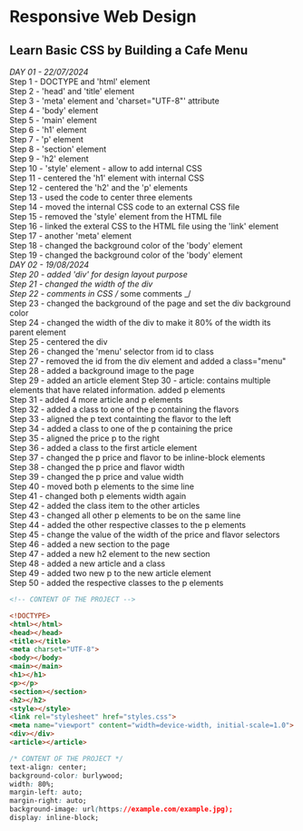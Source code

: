 # Responsive Web Design

## Learn Basic CSS by Building a Cafe Menu

_DAY 01 - 22/07/2024_  
Step 1 - DOCTYPE and 'html' element  
Step 2 - 'head' and 'title' element  
Step 3 - 'meta' element and 'charset="UTF-8"' attribute  
Step 4 - 'body' element  
Step 5 - 'main' element  
Step 6 - 'h1' element  
Step 7 - 'p' element  
Step 8 - 'section' element  
Step 9 - 'h2' element  
Step 10 - 'style' element - allow to add internal CSS  
Step 11 - centered the 'h1' element with internal CSS  
Step 12 - centered the 'h2' and the 'p' elements  
Step 13 - used the code to center three elements  
Step 14 - moved the internal CSS code to an external CSS file  
Step 15 - removed the 'style' element from the HTML file  
Step 16 - linked the exteral CSS to the HTML file using the 'link' element  
Step 17 - another 'meta' element  
Step 18 - changed the background color of the 'body' element  
Step 19 - changed the background color of the 'body' element  
_DAY 02 - 19/08/2024  
Step 20 - added 'div' for design layout purpose  
Step 21 - changed the width of the div  
Step 22 - comments in CSS /_ some comments \_/  
Step 23 - changed the background of the page and set the div background color  
Step 24 - changed the width of the div to make it 80% of the width its parent element  
Step 25 - centered the div  
Step 26 - changed the 'menu' selector from id to class  
Step 27 - removed the id from the div element and added a class="menu"  
Step 28 - added a background image to the page  
Step 29 - added an article element
Step 30 - article: contains multiple elements that have related information. added p elements  
Step 31 - added 4 more article and p elements  
Step 32 - added a class to one of the p containing the flavors  
Step 33 - aligned the p text containting the flavor to the left  
Step 34 - added a class to one of the p containing the price  
Step 35 - aligned the price p to the right  
Step 36 - added a class to the first article element  
Step 37 - changed the p price and flavor to be inline-block elements  
Step 38 - changed the p price and flavor width  
Step 39 - changed the p price and value width  
Step 40 - moved both p elements to the sime line  
Step 41 - changed both p elements width again  
Step 42 - added the class item to the other articles  
Step 43 - changed all other p elements to be on the same line  
Step 44 - added the other respective classes to the p elements  
Step 45 - change the value of the width of the price and flavor selectors  
Step 46 - added a new section to the page  
Step 47 - added a new h2 element to the new section  
Step 48 - added a new article and a class  
Step 49 - added two new p to the new article element  
Step 50 - added the respective classes to the p elements

```HTML
<!-- CONTENT OF THE PROJECT -->

<!DOCTYPE>
<html></html>
<head></head>
<title></title>
<meta charset="UTF-8">
<body></body>
<main></main>
<h1></h1>
<p></p>
<section></section>
<h2></h2>
<style></style>
<link rel="stylesheet" href="styles.css">
<meta name="viewport" content="width=device-width, initial-scale=1.0">
<div></div>
<article></article>

```

```CSS
/* CONTENT OF THE PROJECT */
text-align: center;
background-color: burlywood;
width: 80%;
margin-left: auto;
margin-right: auto;
background-image: url(https://example.com/example.jpg);
display: inline-block;

```
